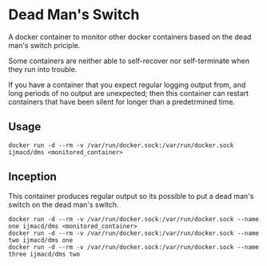 # Dead Man's Switch

A docker container to monitor other docker containers based on the dead man's
switch priciple.

Some containers are neither able to self-recover nor self-terminate when they
run into trouble.

If you have a container that you expect regular logging output from, and long
periods of no output are unexpected; then this container can restart containers
that have been silent for longer than a predetrmined time.

## Usage

    docker run -d --rm -v /var/run/docker.sock:/var/run/docker.sock ijmacd/dms <monitored_container>

## Inception

This container produces regular output so its possible to put a dead man's
switch on the dead man's switch.

    docker run -d --rm -v /var/run/docker.sock:/var/run/docker.sock --name one ijmacd/dms <monitored_container>
    docker run -d --rm -v /var/run/docker.sock:/var/run/docker.sock --name two ijmacd/dms one
    docker run -d --rm -v /var/run/docker.sock:/var/run/docker.sock --name three ijmacd/dms two
